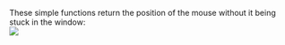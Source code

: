
These simple functions return the position of the mouse without it being stuck in the window:  
![](https://i.imgur.com/WPWSFtT.gif)